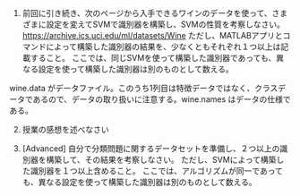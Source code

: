 
1. 前回に引き続き、次のページから入手できるワインのデータを使って、さまざまに設定を変えてSVMで識別器を構築し、SVMの性質を考察しなさい。
https://archive.ics.uci.edu/ml/datasets/Wine
ただし、MATLABアプリとコマンドによって構築した識別器の結果を、少なくともそれぞれ１つ以上は記載すること。
ここでは、同じSVMを使って構築した識別器であっても、異なる設定を使って構築した識別器は別のものとして数える。

wine.data がデータファイル。このうち1列目は特徴データではなく、クラスデータであるので、データの取り扱いに注意する。wine.names はデータの仕様である。


2. 授業の感想を述べなさい


3. [Advanced] 自分で分類問題に関するデータセットを準備し、２つ以上の識別器を構築して、その結果を考察しなさい。
ただし、SVMによって構築した識別器を１つ以上含めること。
ここでは、アルゴリズムが同一であっても、異なる設定を使って構築した識別器は別のものとして数える。
